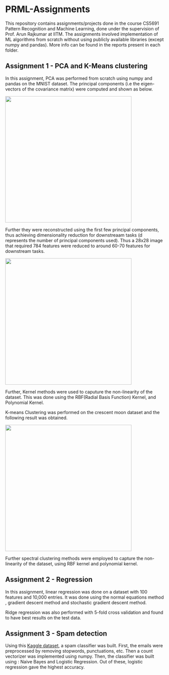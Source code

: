 # PRML-Assignments

This repository contains assignments/projects done in the course CS5691 Pattern Recognition and Machine Learning, done under the supervision of Prof. Arun Rajkumar at IITM. The assignments involved implementation of ML algorithms from scratch without using publicly available libraries (except numpy and pandas). More info can be found in the reports present in each folder.

## Assignment 1 - PCA and K-Means clustering

In this assignment, PCA was performed from scratch using numpy and pandas on the MNIST dataset. The principal components (i.e the eigen-vectors of the covariance matrix) were computed and shown as below. 

<img src = "https://github.com/GaneshDev2003/PRML-Assignments/assets/96174096/f8dd65bc-344b-48ab-8ef0-d6a3010eaa0d" width = "400"/>

Further they were reconstructed using the first few principal components, thus achieving dimensionality reduction for downstreaam tasks (d represents the number of principal components used). Thus a 28x28 image that required 784 features were reduced to around 60-70 features for downstream tasks.

<img src = "https://github.com/GaneshDev2003/PRML-Assignments/assets/96174096/95fc3861-e38c-4a40-968f-d709635f435e" width = "400"/>

Further, Kernel methods were used to caputure the non-linearity of the dataset. This was done using the RBF(Radial Basis Function) Kernel, and Polynomial Kernel.

K-means Clustering was performed on the crescent moon dataset and the following result was obtained.

<img src = "https://github.com/GaneshDev2003/PRML-Assignments/assets/96174096/9ee1efd2-ca5f-4a54-a565-f517aa1b635a" width = "400"/>

Further spectral clustering methods were employed to capture the non-linearity of the dataset, using RBF kernel and polynomial kernel.

## Assignment 2 - Regression

In this assignment, linear regression was done on a dataset with 100 features and 10,000 entries. It was done using the normal equations method , gradient descent method and stochastic gradient descent method. 

Ridge regression was also performed with 5-fold cross validation and found to have best results on the test data.

## Assignment 3 - Spam detection

Using this [Kaggle dataset](https://www.kaggle.com/datasets/venky73/spam-mails-dataset), a spam classifier was built.
First, the emails were preprocessed by removing stopwords, punctuations, etc. Then a count vectorizer was implemented using numpy.
Then, the classifier was built using : Naive Bayes and Logistic Regression. Out of these, logistic regression gave the highest accuracy.



